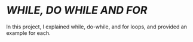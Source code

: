 <h1><i>WHILE, DO WHILE AND FOR</i></h1>
<p>In this project, I explained while, do-while, and for loops, and provided an example for each.</p>
